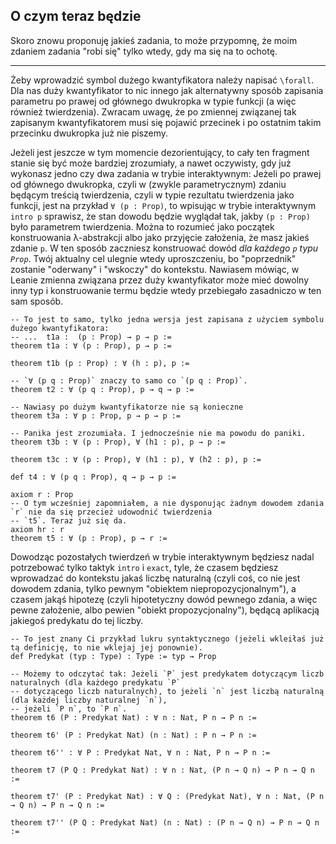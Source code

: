 ## O czym teraz będzie

Skoro znowu proponuję jakieś zadania, to może przypomnę, że moim zdaniem zadania "robi się" tylko
wtedy, gdy ma się na to ochotę.

<hr>

Żeby wprowadzić symbol dużego kwantyfikatora należy napisać `\forall`. Dla nas duży kwantyfikator to
nic innego jak alternatywny sposób zapisania parametru po prawej od głównego dwukropka w typie
funkcji (a więc również twierdzenia). Zwracam uwagę, że po zmiennej związanej tak zapisanym
kwantyfikatorem musi się pojawić przecinek i po ostatnim takim przecinku dwukropka już nie piszemy.

Jeżeli jest jeszcze w tym momencie dezorientujący, to cały ten fragment stanie się być może bardziej
zrozumiały, a nawet oczywisty, gdy już wykonasz jedno czy dwa zadania w trybie interaktywnym: Jeżeli
po prawej od głównego dwukropka, czyli w (zwykle parametrycznym) zdaniu będącym treścią twierdzenia,
czyli w typie rezultatu twierdzenia jako funkcji, jest na przykład `∀ (p : Prop)`, to wpisując w
trybie interaktywnym `intro p` sprawisz, że stan dowodu będzie wyglądał tak, jakby `(p : Prop)` było
parametrem twierdzenia. Można to rozumieć jako początek konstruowania λ-abstrakcji albo jako
przyjęcie założenia, że masz jakieś zdanie `p`. W ten sposób zaczniesz konstruować dowód *dla
każdego `p` typu `Prop`*. Twój aktualny cel ulegnie wtedy uproszczeniu, bo "poprzednik" zostanie
"oderwany" i "wskoczy" do kontekstu. Nawiasem mówiąc, w Leanie zmienna związana przez duży
kwantyfikator może mieć dowolny inny typ i konstruowanie termu będzie wtedy przebiegało zasadniczo w
ten sam sposób.

```lean
-- To jest to samo, tylko jedna wersja jest zapisana z użyciem symbolu dużego kwantyfikatora:
-- ...  t1a :  (p : Prop) → p → p :=
theorem t1a : ∀ (p : Prop), p → p :=

theorem t1b (p : Prop) : ∀ (h : p), p :=

-- `∀ (p q : Prop)` znaczy to samo co `(p q : Prop)`.
theorem t2 : ∀ (p q : Prop), p → q → p :=

-- Nawiasy po dużym kwantyfikatorze nie są konieczne
theorem t3a : ∀ p : Prop, p → p → p :=

-- Panika jest zrozumiała. I jednocześnie nie ma powodu do paniki.
theorem t3b : ∀ (p : Prop), ∀ (h1 : p), p → p :=

theorem t3c : ∀ (p : Prop), ∀ (h1 : p), ∀ (h2 : p), p :=

def t4 : ∀ (p q : Prop), q → p → p :=

axiom r : Prop
-- O tym wcześniej zapomniałem, a nie dysponując żadnym dowodem zdania `r` nie da się przecież udowodnić twierdzenia
-- `t5`. Teraz już się da.
axiom hr : r 
theorem t5 : ∀ (p : Prop), p → r :=
```

Dowodząc pozostałych twierdzeń w trybie interaktywnym będziesz nadal potrzebować tylko taktyk
`intro` i `exact`, tyle, że czasem będziesz wprowadzać do kontekstu jakaś liczbę naturalną (czyli
coś, co nie jest dowodem zdania, tylko pewnym "obiektem niepropozycjonalnym"), a czasem jakąś
hipotezę (czyli hipotetyczny dowód pewnego zdania, a więc pewne założenie, albo pewien "obiekt
propozycjonalny"), będącą aplikacją jakiegoś predykatu do tej liczby.

```lean
-- To jest znany Ci przykład lukru syntaktycznego (jeżeli wkleiłaś już tą definicję, to nie wklejaj jej ponownie).
def Predykat (typ : Type) : Type := typ → Prop

-- Możemy to odczytać tak: Jeżeli `P` jest predykatem dotyczącym liczb naturalnych (dla każdego predykatu `P`
-- dotyczącego liczb naturalnych), to jeżeli `n` jest liczbą naturalną (dla każdej liczby naturalnej `n`),
-- jeżeli `P n`, to `P n`.
theorem t6 (P : Predykat Nat) : ∀ n : Nat, P n → P n :=

theorem t6' (P : Predykat Nat) (n : Nat) : P n → P n :=

theorem t6'' : ∀ P : Predykat Nat, ∀ n : Nat, P n → P n :=

theorem t7 (P Q : Predykat Nat) : ∀ n : Nat, (P n → Q n) → P n → Q n :=

theorem t7' (P : Predykat Nat) : ∀ Q : (Predykat Nat), ∀ n : Nat, (P n → Q n) → P n → Q n :=

theorem t7'' (P Q : Predykat Nat) (n : Nat) : (P n → Q n) → P n → Q n :=
```
